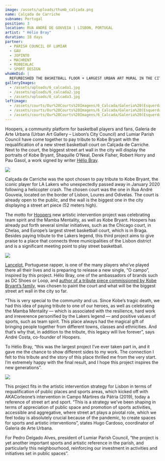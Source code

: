 ```yaml
---
image: /assets/uploads/thumb_calçada.png
name: Calçada de Carriche
subname: Portugal
position: 3
location: RUA ANDRÉ DE GOUVEIA | LISBON, PORTUGAL
artist: " Hélio Bray"
duration: 18 days
partner:
  - PARISH COUNCIL OF LUMIAR
  - GAU
  - JOPINTO
  - MACHRENT
  - ROBBIALAC
  - SPORT DESIGN
whaWeDid: |
  REFURBISHED THE BASKETBALL FLOOR + LARGEST URBAN ART MURAL IN THE CITY
galleryImages:
  - /assets/uploads/6_calcada1.jpg
  - /assets/uploads/6_calcada2.jpg
  - /assets/uploads/6_calcada3.jpg
leftimage:
  - /assets/courts/Our%20Courts%20Imagens/6_Calcada/Galeria%20(Esquerda)/1.jpg
  - /assets/courts/Our%20Courts%20Imagens/6_Calcada/Galeria%20(Esquerda)/2.jpg
  - /assets/courts/Our%20Courts%20Imagens/6_Calcada/Galeria%20(Esquerda)/3.jpg
---
```

Hoopers, a community platform for basketball players and fans, Galeria de Arte Urbana (Urban Art Gallery – Lisbon’s City Council) and Lumiar Parish Council have come together to pay tribute to Kobe Bryant with the requalification of a new street basketball court on Calçada de Carriche. Next to the court, the biggest street art wall in the city will display the portraits of Kobe Bryant, Shaquille O’Neal, Derek Fisher, Robert Horry and Pau Gasol, a work signed by writer [Hélio Bray](https://www.instagram.com/heliobray).

![](/assets/uploads/1_carriche_makingof.jpg)

Calçada de Carriche was the spot chosen to pay tribute to Kobe Bryant, the iconic player for LA Lakers who unexpectedly passed away in January 2020 following a helicopter crash. The chosen court was the one in Rua André Gouveia, located on the border of Lisbon, Loures and Odivelas. The court is already open to the public, and the wall is the biggest one in the city displaying a street art piece (52 meters high).



The motto for [Hoopers](https://www.hoopers.club/) new artistic intervention project was celebrating team spirit and the Mamba Mentality, as well as Kobe Bryant. Hoopers has already put forth several similar initiatives, such as the Chicago court, in Chelas, and Europe’s largest street basketball court, which is in Braga. Besides paying tribute to the Lakers legend, this third project aims to give praise to a place that connects three municipalities of the Lisbon district and is a significant meeting point to play street basketball.

![](/assets/uploads/2_carriche_makingof.jpg)

[Lancelot](https://www.instagram.com/lancel0t_odc/), Portuguese rapper, is one of the many players who’ve played there all their lives and is preparing to release a new single, “O campo”, inspired by this project. Hélio Bray, one of the ambassadors of brands such as DC Shoes or Loop, and [author of a tribute piece commissioned by Kobe Bryant’s family](https://www.instagram.com/p/CBDvKo6HPYf/), was chosen to paint the court and what will be the biggest street art wall in the city so far.



“This is very special to the community and us. Since Kobe’s tragic death, we had this idea of paying tribute to one of our heroes, as well as celebrating the Mamba Mentality — which is associated with the resilience, hard work and irreverence personified by the Lakers legend — and positive values of sports, such as team spirit. This place always had the magical gift of bringing people together from different towns, classes and ethnicities. And that’s why that, in addition to the tribute, this legacy will live forever”, says André Costa, co-founder of Hoopers.



To Hélio Bray, “this was the largest project I’ve ever taken part in, and it gave me the chance to show different sides to my work. The connection I felt to this tribute and the story of this place thrilled me from the very start. I’m extremely happy with the final result, and I hope this project inspires the new generations”.

![](/assets/uploads/3_carriche_makingof.jpg)

This project fits in the artistic intervention strategy for Lisbon in terms of requalification of public places and sports areas, which kicked off with AKACorleone’s intervention in Campo Mártires da Pátria (2019), today a reference of street art and sport. “This is a strategy we’ve been shaping in terms of appreciation of public space and promotion of sports activities, accessible and aggregative, where street art plays a pivotal role, which we feel today is absolutely crucial because of the pandemic, to create spaces for sports and artistic interventions”, states Hugo Cardoso, coordinator of Galeria de Arte Urbana.



For Pedro Delgado Alves, president of Lumiar Parish Council, “the project is yet another important sports and artistic reference in the parish, and particularly this neighbourhood, reinforcing our investment in activities and initiatives set in public spaces”.